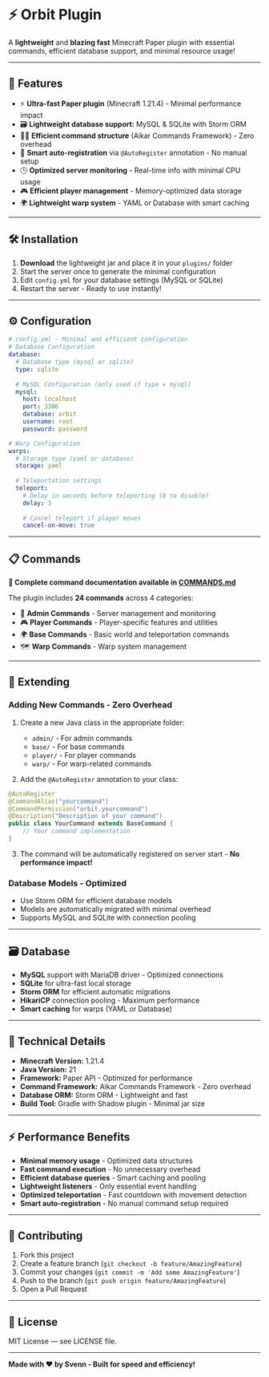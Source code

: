# ⚡ Orbit Plugin

A **lightweight** and **blazing fast** Minecraft Paper plugin with essential commands, efficient database support, and minimal resource usage!

---

## 🚀 Features

- ⚡ **Ultra-fast Paper plugin** (Minecraft 1.21.4) - Minimal performance impact
- 🗃️ **Lightweight database support:** MySQL & SQLite with Storm ORM
- 🧑‍💻 **Efficient command structure** (Aikar Commands Framework) - Zero overhead
- 🔄 **Smart auto-registration** via `@AutoRegister` annotation - No manual setup
- 🕒 **Optimized server monitoring** - Real-time info with minimal CPU usage
- 🎮 **Efficient player management** - Memory-optimized data storage
- 🌍 **Lightweight warp system** - YAML or Database with smart caching

---

## 🛠️ Installation

1. **Download** the lightweight jar and place it in your `plugins/` folder
2. Start the server once to generate the minimal configuration
3. Edit `config.yml` for your database settings (MySQL or SQLite)
4. Restart the server - Ready to use instantly!

---

## ⚙️ Configuration

```yaml
# config.yml - Minimal and efficient configuration
# Database Configuration
database:
  # Database type (mysql or sqlite)
  type: sqlite
  
  # MySQL Configuration (only used if type = mysql)
  mysql:
    host: localhost
    port: 3306
    database: orbit
    username: root
    password: password

# Warp Configuration
warps:
  # Storage type (yaml or database)
  storage: yaml
  
  # Teleportation settings
  teleport:
    # Delay in seconds before teleporting (0 to disable)
    delay: 3
    
    # Cancel teleport if player moves
    cancel-on-move: true
```

---

## 📋 Commands

**📖 Complete command documentation available in [COMMANDS.md](COMMANDS.md)**

The plugin includes **24 commands** across 4 categories:
- 🔧 **Admin Commands** - Server management and monitoring
- 🎮 **Player Commands** - Player-specific features and utilities  
- 🌍 **Base Commands** - Basic world and teleportation commands
- 🗺️ **Warp Commands** - Warp system management

---

## 🧩 Extending

### Adding New Commands - Zero Overhead
1. Create a new Java class in the appropriate folder:
   - `admin/` - For admin commands
   - `base/` - For base commands  
   - `player/` - For player commands
   - `warp/` - For warp-related commands

2. Add the `@AutoRegister` annotation to your class:
```java
@AutoRegister
@CommandAlias("yourcommand")
@CommandPermission("orbit.yourcommand")
@Description("Description of your command")
public class YourCommand extends BaseCommand {
    // Your command implementation
}
```

3. The command will be automatically registered on server start - **No performance impact!**

### Database Models - Optimized
- Use Storm ORM for efficient database models
- Models are automatically migrated with minimal overhead
- Supports MySQL and SQLite with connection pooling

---

## 🗃️ Database

- **MySQL** support with MariaDB driver - Optimized connections
- **SQLite** for ultra-fast local storage
- **Storm ORM** for efficient automatic migrations
- **HikariCP** connection pooling - Maximum performance
- **Smart caching** for warps (YAML or Database)

---

## 🔧 Technical Details

- **Minecraft Version:** 1.21.4
- **Java Version:** 21
- **Framework:** Paper API - Optimized for performance
- **Command Framework:** Aikar Commands Framework - Zero overhead
- **Database ORM:** Storm ORM - Lightweight and fast
- **Build Tool:** Gradle with Shadow plugin - Minimal jar size

---

## ⚡ Performance Benefits

- **Minimal memory usage** - Optimized data structures
- **Fast command execution** - No unnecessary overhead
- **Efficient database queries** - Smart caching and pooling
- **Lightweight listeners** - Only essential event handling
- **Optimized teleportation** - Fast countdown with movement detection
- **Smart auto-registration** - No manual command setup required

---

## 🤝 Contributing

1. Fork this project
2. Create a feature branch (`git checkout -b feature/AmazingFeature`)
3. Commit your changes (`git commit -m 'Add some AmazingFeature'`)
4. Push to the branch (`git push origin feature/AmazingFeature`)
5. Open a Pull Request

---

## 📝 License

MIT License — see LICENSE file.

---

**Made with ❤️ by Svenn - Built for speed and efficiency!**

